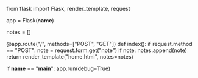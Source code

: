 from flask import Flask, render_template, request

app = Flask(__name__)

notes = []


@app.route("/", methods=["POST", "GET"])
def index():
    if request.method == "POST":
        note = request.form.get("note")
        if note:
            notes.append(note)
    return render_template("home.html", notes=notes)


if __name__ == "__main__":
    app.run(debug=True)
